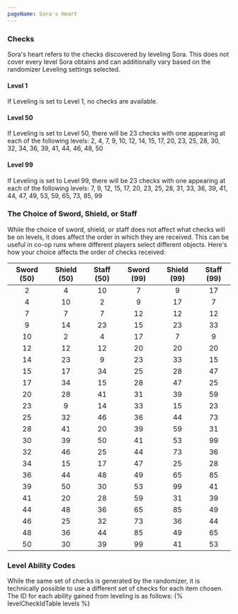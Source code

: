 ```yaml
---
pageName: Sora's Heart
---
```

### Checks
Sora's heart refers to the checks discovered by leveling Sora.  This does not cover every level Sora obtains and can additionally vary based on the randomizer Leveling settings selected.

#### Level 1
If Leveling is set to Level 1, no checks are available.

#### Level 50
If Leveling is set to Level 50, there will be 23 checks with one appearing at each of the following levels: 2, 4, 7, 9, 10, 12, 14, 15, 17, 20, 23, 25, 28, 30, 32, 34, 36, 39, 41, 44, 46, 48, 50

#### Level 99
If Leveling is set to Level 99, there will be 23 checks with one appearing at each of the following levels: 7, 9, 12, 15, 17, 20, 23, 25, 28, 31, 33, 36, 39, 41, 44, 47, 49, 53, 59, 65, 73, 85, 99

### The Choice of Sword, Shield, or Staff
While the choice of sword, shield, or staff does not affect what checks will be on levels, it does affect the order in which they are received.  This can be useful in co-op runs where different players select different objects.  Here's how your choice affects the order of checks received:

| Sword (50) | Shield (50) | Staff (50) | Sword (99) | Shield (99) | Staff (99) |
|:----------:|:-----------:|:----------:|:----------:|:-----------:|:----------:|
| 2          | 4           | 10         | 7          | 9           | 17         |
| 4          | 10          | 2          | 9          | 17          | 7          |
| 7          | 7           | 7          | 12         | 12          | 12         |
| 9          | 14          | 23         | 15         | 23          | 33         |
| 10         | 2           | 4          | 17         | 7           | 9          |
| 12         | 12          | 12         | 20         | 20          | 20         |
| 14         | 23          | 9          | 23         | 33          | 15         |
| 15         | 17          | 34         | 25         | 28          | 47         |
| 17         | 34          | 15         | 28         | 47          | 25         |
| 20         | 28          | 41         | 31         | 39          | 59         |
| 23         | 9           | 14         | 33         | 15          | 23         |
| 25         | 32          | 46         | 36         | 44          | 73         |
| 28         | 41          | 20         | 39         | 59          | 31         |
| 30         | 39          | 50         | 41         | 53          | 99         |
| 32         | 46          | 25         | 44         | 73          | 36         |
| 34         | 15          | 17         | 47         | 25          | 28         |
| 36         | 44          | 48         | 49         | 65          | 85         |
| 39         | 50          | 30         | 53         | 99          | 41         |
| 41         | 20          | 28         | 59         | 31          | 39         |
| 44         | 48          | 36         | 65         | 85          | 49         |
| 46         | 25          | 32         | 73         | 36          | 44         |
| 48         | 36          | 44         | 85         | 49          | 65         |
| 50         | 30          | 39         | 99         | 41          | 53         |

### Level Ability Codes
While the same set of checks is generated by the randomizer, it is technically possible to use a different set of checks for each item chosen.  The ID for each ability gained from leveling is as follows:
{% levelCheckIdTable levels %}
